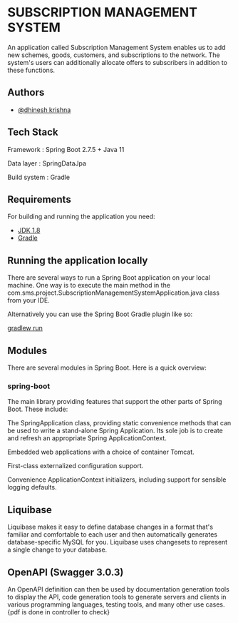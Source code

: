 
# SUBSCRIPTION MANAGEMENT SYSTEM

An application called Subscription Management System enables us to add new schemes, goods, customers, and subscriptions to the network. The system's users can additionally allocate offers to subscribers in addition to these functions.


## Authors

- [@dhinesh krishna](https://github.com/DhineshKrishnaM)



## Tech Stack

Framework    : Spring Boot 2.7.5 + Java 11

Data layer   : SpringDataJpa

Build system : Gradle


## Requirements
For building and running the application you need:
- [JDK 1.8]()
- [Gradle]()
## Running the application locally
There are several ways to run a Spring Boot application on your local machine. One way is to execute the main method in the com.sms.project.SubscriptionManagementSystemApplication.java class from your IDE.

Alternatively you can use the Spring Boot Gradle plugin like so:

[gradlew run]()
## Modules
There are several modules in Spring Boot. Here is a quick overview:

### spring-boot

The main library providing features that support the other parts of Spring Boot. These include:

The SpringApplication class, providing static convenience methods that can be used to write a stand-alone Spring Application. Its sole job is to create and refresh an appropriate Spring ApplicationContext.

Embedded web applications with a choice of container Tomcat.

First-class externalized configuration support.

Convenience ApplicationContext initializers, including support for sensible logging defaults.

## Liquibase

Liquibase makes it easy to define database changes in a format that's familiar and comfortable to each user and then automatically generates database-specific MySQL for you. Liquibase uses changesets to represent a single change to your database.

## OpenAPI (Swagger 3.0.3)

An OpenAPI definition can then be used by documentation generation tools to display the API, code generation tools to generate servers and clients in various programming languages, testing tools, and many other use cases.
{pdf is done in controller to check}

